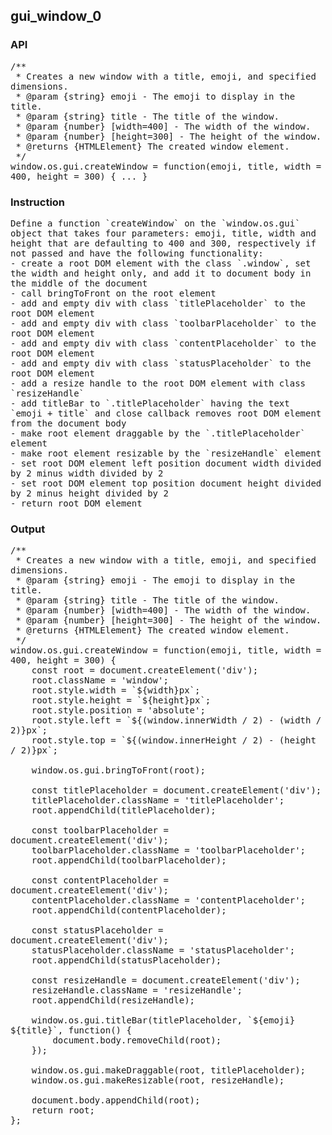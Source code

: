 ## gui_window_0
### API
<pre style='text-wrap: wrap'>/**
 * Creates a new window with a title, emoji, and specified dimensions.
 * @param {string} emoji - The emoji to display in the title.
 * @param {string} title - The title of the window.
 * @param {number} [width=400] - The width of the window.
 * @param {number} [height=300] - The height of the window.
 * @returns {HTMLElement} The created window element.
 */
window.os.gui.createWindow = function(emoji, title, width = 400, height = 300) { ... }
</pre>
### Instruction
<pre style='text-wrap: wrap'>Define a function `createWindow` on the `window.os.gui` object that takes four parameters: emoji, title, width and height that are defaulting to 400 and 300, respectively if not passed and have the following functionality:
- create a root DOM element with the class `.window`, set the width and height only, and add it to document body in the middle of the document
- call bringToFront on the root element
- add and empty div with class `titlePlaceholder` to the root DOM element
- add and empty div with class `toolbarPlaceholder` to the root DOM element
- add and empty div with class `contentPlaceholder` to the root DOM element
- add and empty div with class `statusPlaceholder` to the root DOM element
- add a resize handle to the root DOM element with class `resizeHandle`
- add titleBar to `.titlePlaceholder` having the text `emoji + title` and close callback removes root DOM element from the document body
- make root element draggable by the `.titlePlaceholder` element
- make root element resizable by the `resizeHandle` element
- set root DOM element left position document width divided by 2 minus width divided by 2
- set root DOM element top position document height divided by 2 minus height divided by 2
- return root DOM element</pre>
### Output
<pre style='text-wrap: wrap'>/**
 * Creates a new window with a title, emoji, and specified dimensions.
 * @param {string} emoji - The emoji to display in the title.
 * @param {string} title - The title of the window.
 * @param {number} [width=400] - The width of the window.
 * @param {number} [height=300] - The height of the window.
 * @returns {HTMLElement} The created window element.
 */
window.os.gui.createWindow = function(emoji, title, width = 400, height = 300) {
    const root = document.createElement('div');
    root.className = 'window';
    root.style.width = `${width}px`;
    root.style.height = `${height}px`;
    root.style.position = 'absolute';
    root.style.left = `${(window.innerWidth / 2) - (width / 2)}px`;
    root.style.top = `${(window.innerHeight / 2) - (height / 2)}px`;
    
    window.os.gui.bringToFront(root);
    
    const titlePlaceholder = document.createElement('div');
    titlePlaceholder.className = 'titlePlaceholder';
    root.appendChild(titlePlaceholder);
    
    const toolbarPlaceholder = document.createElement('div');
    toolbarPlaceholder.className = 'toolbarPlaceholder';
    root.appendChild(toolbarPlaceholder);
    
    const contentPlaceholder = document.createElement('div');
    contentPlaceholder.className = 'contentPlaceholder';
    root.appendChild(contentPlaceholder);
    
    const statusPlaceholder = document.createElement('div');
    statusPlaceholder.className = 'statusPlaceholder';
    root.appendChild(statusPlaceholder);
    
    const resizeHandle = document.createElement('div');
    resizeHandle.className = 'resizeHandle';
    root.appendChild(resizeHandle);
    
    window.os.gui.titleBar(titlePlaceholder, `${emoji} ${title}`, function() {
        document.body.removeChild(root);
    });
    
    window.os.gui.makeDraggable(root, titlePlaceholder);
    window.os.gui.makeResizable(root, resizeHandle);
    
    document.body.appendChild(root);
    return root;
};
</pre>
